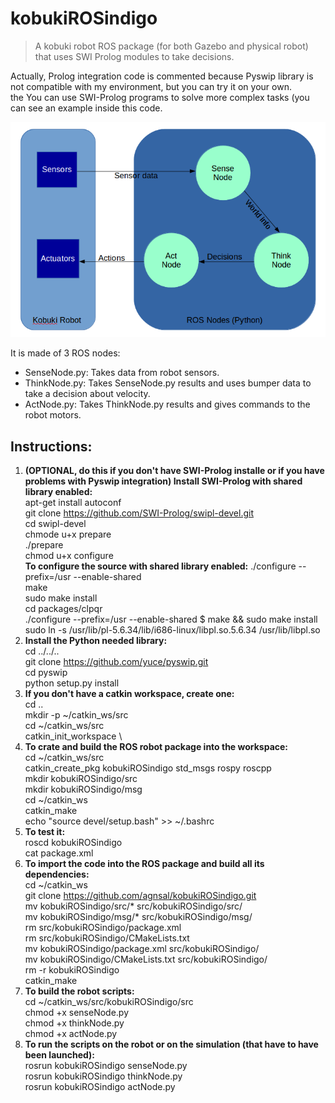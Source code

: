 # kobukiROSindigo
> A kobuki robot ROS package (for both Gazebo and physical robot) that uses SWI Prolog modules to take decisions.


Actually, Prolog integration code is commented because Pyswip library is not compatible with my environment, but you can try it  on your own. \
the You can use SWI-Prolog programs to solve more complex tasks (you can see an example inside this code.


![](diagram.png)

It is made of 3 ROS nodes:
- SenseNode.py: Takes data from robot sensors.
- ThinkNode.py: Takes SenseNode.py results and uses bumper data to take a decision about velocity.
- ActNode.py: Takes ThinkNode.py results and gives commands to the robot motors.

## Instructions:
1. **(OPTIONAL, do this if you don't have SWI-Prolog installe or if you have problems with Pyswip integration) Install SWI-Prolog with shared library enabled:** \
  apt-get install autoconf \
  git clone https://github.com/SWI-Prolog/swipl-devel.git \
  cd swipl-devel \
  chmode u+x prepare \
  ./prepare \
  chmod u+x configure \
  **To configure the source with shared library enabled:** ./configure --prefix=/usr --enable-shared \
  make \
  sudo make install \
  cd packages/clpqr \
  ./configure --prefix=/usr --enable-shared $ make && sudo make install \
  sudo ln -s /usr/lib/pl-5.6.34/lib/i686-linux/libpl.so.5.6.34 /usr/lib/libpl.so  
2. **Install the Python needed library:** \
  cd ../../.. \
  git clone https://github.com/yuce/pyswip.git \
  cd pyswip \
  python setup.py install
3. **If you don't have a  catkin workspace, create one:** \
  cd .. \
  mkdir -p ~/catkin_ws/src \
  cd ~/catkin_ws/src \
  catkin_init_workspace \
4. **To crate and build the ROS robot package into the workspace:** \
  cd ~/catkin_ws/src \
  catkin_create_pkg kobukiROSindigo std_msgs rospy roscpp \
  mkdir kobukiROSindigo/src \
  mkdir kobukiROSindigo/msg \
  cd ~/catkin_ws \
  catkin_make \
  echo "source devel/setup.bash" >> ~/.bashrc
5. **To test it:** \
  roscd kobukiROSindigo \
  cat package.xml
6. **To import the code into the ROS package and build all its dependencies:** \
  cd ~/catkin_ws \
  git clone https://github.com/agnsal/kobukiROSindigo.git \
  mv kobukiROSindigo/src/* src/kobukiROSindigo/src/ \
  mv kobukiROSindigo/msg/* src/kobukiROSindigo/msg/ \
  rm src/kobukiROSindigo/package.xml \
  rm src/kobukiROSindigo/CMakeLists.txt \
  mv kobukiROSindigo/package.xml src/kobukiROSindigo/ \
  mv kobukiROSindigo/CMakeLists.txt src/kobukiROSindigo/ \
  rm -r kobukiROSindigo \
  catkin_make  
7. **To build the robot scripts:** \
  cd ~/catkin_ws/src/kobukiROSindigo/src \
  chmod +x senseNode.py \
  chmod +x thinkNode.py \
  chmod +x actNode.py 
8. **To run the scripts on the robot or on the simulation (that have to have been launched):** \
  rosrun kobukiROSindigo senseNode.py \
  rosrun kobukiROSindigo thinkNode.py \
  rosrun kobukiROSindigo actNode.py
